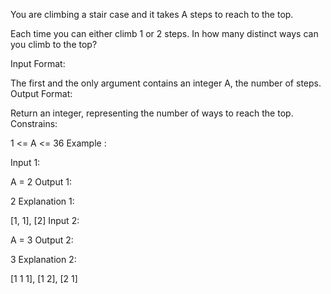 You are climbing a stair case and it takes A steps to reach to the top.

Each time you can either climb 1 or 2 steps. In how many distinct ways can you climb to the top?



Input Format:

The first and the only argument contains an integer A, the number of steps.
Output Format:

Return an integer, representing the number of ways to reach the top.
Constrains:

1 <= A <= 36
Example :

Input 1:

A = 2 Output 1:

2 Explanation 1:

[1, 1], [2] Input 2:

A = 3 Output 2:

3 Explanation 2: 

[1 1 1], [1 2], [2 1]